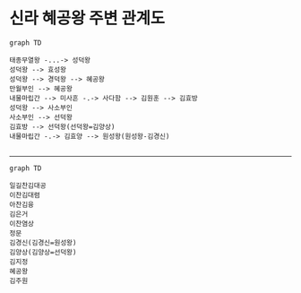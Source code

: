 # 신라 혜공왕 주변 관계도



```mermaid
graph TD

태종무열왕 -...-> 성덕왕
성덕왕 --> 효성왕
성덕왕 --> 경덕왕 --> 혜공왕
만월부인 --> 혜공왕
내물마립간 --> 미사흔 -.-> 사다함 --> 김원훈 --> 김효방
성덕왕 --> 사소부인
사소부인 --> 선덕왕
김효방 --> 선덕왕(선덕왕=김양상)
내물마립간 -.-> 김효양 --> 원성왕(원성왕-김경신)


```

----



```mermaid
graph TD

일길찬김대공
이찬김대렴
아찬김융
김은거
이찬염상
정문
김경신(김경신=원성왕)
김양상(김양상=선덕왕)
김지정
혜공왕
김주원

```

